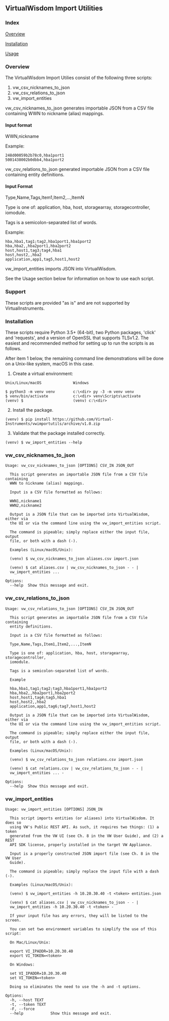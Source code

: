 ## VirtualWisdom Import Utilities

### Index

[Overview](#overview)

[Installation](#installation)

[Usage](#usage)

### Overview

The VirtualWisdom Import Utilies consist of the following three scripts:

1. vw_csv_nicknames_to_json
2. vw_csv_relations_to_json
3. vw_import_entities

vw_csv_nicknames_to_json generates importable JSON from a CSV file containing
WWN to nickname (alias) mappings.

#### Input format

WWN,nickname

Example:

```
248d00059b2b78c0,hba1port1
5001438002b0dbb4,hba1port2
```

vw_csv_relations_to_json generated importable JSON from a CSV file containing
entity definitions.

#### Input Format

Type,Name,Tags,Item1,Item2,...,ItemN

Type is one of: application, hba, host, storagearray, storagecontroller, iomodule.

Tags is a semicolon-separated list of words.

Example:

```
hba,hba1,tag1;tag2,hba1port1,hba1port2
hba,hba2,,hba2port1,hba2port2
host,host1,tag3;tag4,hba1
host,host2,,hba2
application,app1,tag5,host1,host2
```

vw_import_entities imports JSON into VirtualWisdom.

See the Usage section below for information on how to use each script.

### Support

These scripts are provided "as is" and are not supported by VirtualInstruments.

### Installation

These scripts require Python 3.5+ (64-bit), two Python packages, 'click' and 'requests',
and a version of OpenSSL that supports TLSv1.2. The easiest and recommended method for
setting up to run the scripts is as follows.

After item 1 below, the remaining command line demonstrations will be done on a Unix-like system,
macOS in this case.

1. Create a virtual environment:

```
Unix/Linux/macOS              Windows

$ python3 -m venv venv        c:\<dir> py -3 -m venv venv
$ venv/bin/activate           c:\<dir> venv\Scripts\activate
(venv) $                      (venv) c:\<dir>
```

2. Install the package.

```
(venv) $ pip install https://github.com/Virtual-Instruments/vwimportutils/archive/v1.0.zip
```

3. Validate that the package installed correctly.

```
(venv) $ vw_import_entities --help
```

### vw_csv_nicknames_to_json
```
Usage: vw_csv_nicknames_to_json [OPTIONS] CSV_IN JSON_OUT

  This script generates an importable JSON file from a CSV file containing
  WWN to nickname (alias) mappings.

  Input is a CSV file formatted as follows:

  WWN1,nickname1
  WWN2,nickname2

  Output is a JSON file that can be imported into VirtualWisdom, either via
  the UI or via the command line using the vw_import_entities script.

  The command is pipeable; simply replace either the input file, output
  file, or both with a dash (-).

  Examples (Linux/macOS/Unix):

  (venv) $ vw_csv_nicknames_to_json aliases.csv import.json

  (venv) $ cat aliases.csv | vw_csv_nicknames_to_json - - |
  vw_import_entities ...

Options:
  --help  Show this message and exit.
```

### vw_csv_relations_to_json
```
Usage: vw_csv_relations_to_json [OPTIONS] CSV_IN JSON_OUT

  This script generates an importable JSON file from a CSV file containing
  entity definitions.

  Input is a CSV file formatted as follows:

  Type,Name,Tags,Item1,Item2,...,ItemN

  Type is one of: application, hba, host, storagearray, storagecontroller,
  iomodule.

  Tags is a semicolon-separated list of words.

  Example

  hba,hba1,tag1;tag2;tag3,hba1port1,hba1port2
  hba,hba2,,hba2port1,hba2port2
  host,host1,tag4;tag5,hba1
  host,host2,,hba2
  application,app1,tag6;tag7,host1,host2

  Output is a JSON file that can be imported into VirtualWisdom, either via
  the UI or via the command line using the vw_import_entities script.

  The command is pipeable; simply replace either the input file, output
  file, or both with a dash (-).

  Examples (Linux/macOS/Unix):

  (venv) $ vw_csv_relations_to_json relations.csv import.json

  (venv) $ cat relations.csv | vw_csv_relations_to_json - - |
  vw_import_entities ... -

Options:
  --help  Show this message and exit.
```

### vw_import_entities
```
Usage: vw_import_entities [OPTIONS] JSON_IN

  This script imports entities (or aliases) into VirtualWisdom. It does so
  using VW's Public REST API. As such, it requires two things: (1) a token
  generated from the VW UI (see Ch. 8 in the VW User Guide), and (2) a REST
  API SDK license, properly installed in the target VW Appliance.

  Input is a properly constructed JSON import file (see Ch. 8 in the VW User
  Guide).

  The command is pipeable; simply replace the input file with a dash (-).

  Examples (Linux/macOS/Unix):

  (venv) $ vw_import_entities -h 10.20.30.40 -t <token> entities.json

  (venv) $ cat aliases.csv | vw_csv_nicknames_to_json - - |
  vw_import_entities -h 10.20.30.40 -t <token> -

  If your input file has any errors, they will be listed to the screen.

  You can set two environment variables to simplify the use of this script:

  On Mac/Linux/Unix:

  export VI_IPADDR=10.20.30.40
  export VI_TOKEN=<token>

  On Windows:

  set VI_IPADDR=10.20.30.40
  set VI_TOKEN=<token>

  Doing so eliminates the need to use the -h and -t options.

Options:
  -h, --host TEXT
  -t, --token TEXT
  -F, --force
  --help            Show this message and exit.
```

